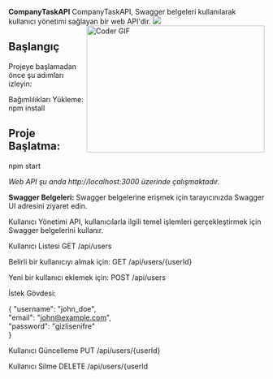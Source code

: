 **CompanyTaskAPI**
CompanyTaskAPI, Swagger belgeleri kullanılarak kullanıcı yönetimi sağlayan bir web API'dir.
<img src="https://assets.materialup.com/uploads/01c5d625-db50-4124-9e1b-3ada4a6fd266/preview.gif" />
<img align="right" alt="Coder GIF" height=250 width=350 src="https://assets.materialup.com/uploads/01c5d625-db50-4124-9e1b-3ada4a6fd266/preview.gif"/>

## Başlangıç
Projeye başlamadan önce şu adımları izleyin:

Bağımlılıkları Yükleme:
npm install 

## Proje Başlatma:
npm start

*Web API şu anda http://localhost:3000 üzerinde çalışmaktadır.*

**Swagger Belgeleri:**
Swagger belgelerine erişmek için tarayıcınızda Swagger UI adresini ziyaret edin.

Kullanıcı Yönetimi
API, kullanıcılarla ilgili temel işlemleri gerçekleştirmek için Swagger belgelerini kullanır.

Kullanıcı Listesi
GET /api/users

Belirli bir kullanıcıyı almak için:
GET /api/users/{userId}

Yeni bir kullanıcı eklemek için:
POST /api/users

İstek Gövdesi:

{
"username": "john_doe",  
"email": "john@example.com",  
"password": "gizlisenifre"  
}

Kullanıcı Güncelleme
PUT /api/users/{userId}

Kullanıcı Silme
DELETE /api/users/{userId
